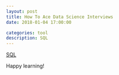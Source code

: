 ```yaml
---
layout: post
title: How To Ace Data Science Interviews
date: 2018-01-04 17:00:00

categories: tool
description: SQL 
---
```


[SQL](https://towardsdatascience.com/how-to-ace-data-science-interviews-sql-b71de212e433)

Happy learning! 
